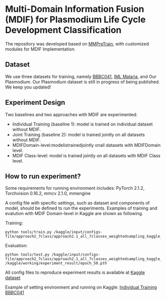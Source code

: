 # Multi-Domain Information Fusion (MDIF) for Plasmodium Life Cycle Development Classification

The repository was developed based on [MMPreTrain](https://github.com/open-mmlab/mmpretrain), with customized modules for MDIF Implementation.

## Dataset

We use three datasets for training, namely [BBBC041](https://bbbc.broadinstitute.org/BBBC041/), [IML Malaria](https://www.kaggle.com/datasets/qaziammararshad/iml-malaria/data), and Our Plasmodium. Our Plasmodium dataset is still in progress of being published. We keep you updated!

## Experiment Design

Two baselines and two approaches with MDIF are experimented:
 - Individual Training (baseline 1): model is trained on individual dataset without MDIF.
 - Joint Training (baseline 2): model is trained jointly on all datasets without MDIF.
 - MDIFDomain-level:modelistrainedjointly onall datasets with MDIFDomain
level.
 - MDIF Class-level: model is trained jointly on all datasets with MDIF Class
level.

## How to run experiment? 

Some requirements for running environment includes: PyTorch 2.1.2, Torchvision 0.16.2, mmcv 2.1.0, mmengine

A config file with specific settings, such as dataset and components of model, should be defined to run the experiments. Examples of training and evalution with MDIF Domain-level in Kaggle are shown as following.

Training:
```shell
python tools/train.py /kaggle/input/configs-file/approach2_7class/approach2.1_all_7classes_weightedsampling_kaggle_Dec10.py
```
Evaluation: 
```shell
python tools/test.py /kaggle/input/configs-file/approach2_7class/approach2.1_all_7classes_weightedsampling_kaggle_Dec10.py /kaggle/working/experiment_result/epoch_50.pth
```

All config files to reproduce experiment results is available at [Kaggle dataset](https://www.kaggle.com/datasets/khanhtq2101/configs-file)

Example of setting environment and running on Kaggle: [Individual Training BBBC041](https://www.kaggle.com/code/quockhanh01/baseline1-bbbc041-mmpretrain?scriptVersionId=212608647)

